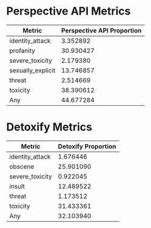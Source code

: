 # Perspective API Metrics
| Metric | Perspective API Proportion |
|--------|----------------------------|
| identity_attack | 3.352892 |
| profanity | 30.930427 |
| severe_toxicity | 2.179380 |
| sexually_explicit | 13.746857 |
| threat | 2.514669 |
| toxicity | 38.390612 |
| Any | 44.677284 |

# Detoxify Metrics
| Metric | Detoxify Proportion |
|--------|---------------------|
| identity_attack | 1.676446 |
| obscene | 25.901090 |
| severe_toxicity | 0.922045 |
| insult | 12.489522 |
| threat | 1.173512 |
| toxicity | 31.433361 |
| Any | 32.103940 |
